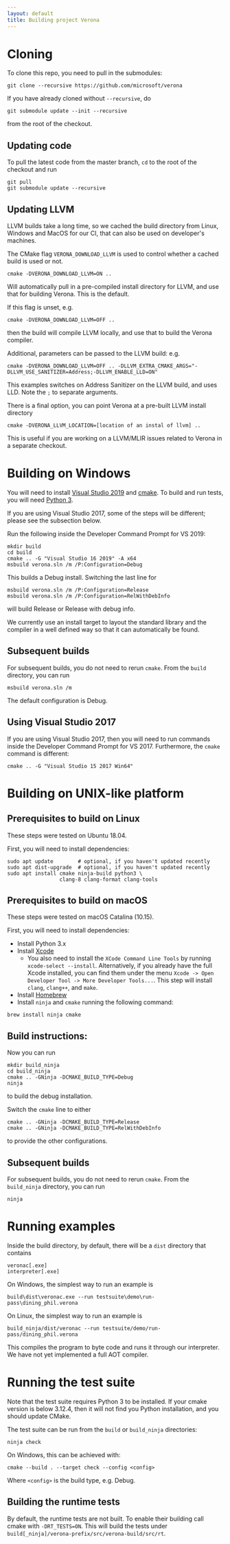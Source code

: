 ```yaml
---
layout: default
title: Building project Verona
---
```

# Cloning

To clone this repo, you need to pull in the submodules:
```
git clone --recursive https://github.com/microsoft/verona
```

If you have already cloned without `--recursive`, do
```
git submodule update --init --recursive
```
from the root of the checkout.

## Updating code

To pull the latest code from the master branch, `cd` to the root of the
checkout and run
```
git pull
git submodule update --recursive
```

## Updating LLVM

LLVM builds take a long time, so we cached the build directory from Linux, Windows and MacOS for our CI, that can also be used on developer's machines.

The CMake flag `VERONA_DOWNLOAD_LLVM` is used to control whether a cached build 
is used or not. 

```
cmake -DVERONA_DOWNLOAD_LLVM=ON ..
```
Will automatically pull in a pre-compiled install directory for LLVM, and use
that for building Verona.
This is the default.

If this flag is unset, e.g.
```
cmake -DVERONA_DOWNLOAD_LLVM=OFF ..
```
then the build will compile LLVM locally, and use that to build the Verona
compiler.

Additional, parameters can be passed to the LLVM build: e.g.
```
cmake -DVERONA_DOWNLOAD_LLVM=OFF .. -DLLVM_EXTRA_CMAKE_ARGS="-DLLVM_USE_SANITIZER=Address;-DLLVM_ENABLE_LLD=ON"
```
This examples switches on Address Sanitizer on the LLVM build, and uses LLD.
Note the `;` to separate arguments.

There is a final option, you can point Verona at a pre-built LLVM install
directory
```
cmake -DVERONA_LLVM_LOCATION=[location of an instal of llvm] ..
```
This is useful if you are working on a LLVM/MLIR issues related to Verona in a
separate checkout.

# Building on Windows

You will need to install [Visual Studio 2019][] and [cmake][].
To build and run tests, you will need [Python 3][].

If you are using Visual Studio 2017, some of the steps will be different;
please see the subsection below.

[Visual Studio 2019]: https://visualstudio.microsoft.com/downloads/
[cmake]: https://cmake.org/download/
[Python 3]: https://www.python.org/downloads/

Run the following inside the Developer Command Prompt for VS 2019:

```
mkdir build
cd build
cmake .. -G "Visual Studio 16 2019" -A x64
msbuild verona.sln /m /P:Configuration=Debug
```

This builds a Debug install. Switching the last line for
```
msbuild verona.sln /m /P:Configuration=Release
msbuild verona.sln /m /P:Configuration=RelWithDebInfo
```
will build Release or Release with debug info.

We currently use an install target to layout the standard library and the
compiler in a well defined way so that it can automatically be found.

## Subsequent builds

For subsequent builds, you do not need to rerun `cmake`. From the `build`
directory, you can run
```
msbuild verona.sln /m
```
The default configuration is Debug.

## Using Visual Studio 2017

If you are using Visual Studio 2017, then you will need to run commands
inside the Developer Command Prompt for VS 2017.
Furthermore, the `cmake` command is different:
```
cmake .. -G "Visual Studio 15 2017 Win64"
```

# Building on UNIX-like platform

## Prerequisites to build on Linux

These steps were tested on Ubuntu 18.04.

First, you will need to install dependencies:
```
sudo apt update        # optional, if you haven't updated recently
sudo apt dist-upgrade  # optional, if you haven't updated recently
sudo apt install cmake ninja-build python3 \
                 clang-8 clang-format clang-tools
```

## Prerequisites to build on macOS

These steps were tested on macOS Catalina (10.15).

First, you will need to install dependencies:

- Install Python 3.x
- Install [Xcode](https://developer.apple.com/xcode/download/)
   - You also need to install the `XCode Command Line Tools` by running 
   `xcode-select --install`. Alternatively, if you already have the full Xcode 
   installed, you can find them under the menu 
   `Xcode -> Open Developer Tool -> More Developer Tools...`. This step will 
   install `clang`, `clang++`, and `make`.
- Install [Homebrew](https://brew.sh/)
- Install `ninja` and `cmake` running the following command:
```
brew install ninja cmake
```

## Build instructions:

Now you can run
```
mkdir build_ninja
cd build_ninja
cmake .. -GNinja -DCMAKE_BUILD_TYPE=Debug
ninja
```
to build the debug installation.

Switch the `cmake` line to either
```
cmake .. -GNinja -DCMAKE_BUILD_TYPE=Release
cmake .. -GNinja -DCMAKE_BUILD_TYPE=RelWithDebInfo
```
to provide the other configurations.

## Subsequent builds

For subsequent builds, you do not need to rerun `cmake`.
From the `build_ninja` directory, you can run
```
ninja
```

# Running examples

Inside the build directory, by default, there will be a `dist` directory that
contains
```
veronac[.exe]
interpreter[.exe]
```
On Windows, the simplest way to run an example is
```
build\dist\veronac.exe --run testsuite\demo\run-pass\dining_phil.verona
```

On Linux, the simplest way to run an example is
```
build_ninja/dist/veronac --run testsuite/demo/run-pass/dining_phil.verona
```

This compiles the program to byte code and runs it through our interpreter. 
We have not yet implemented a full AOT compiler.


# Running the test suite

Note that the test suite requires Python 3 to be installed. If your cmake version is below 3.12.4, then it will not find you Python installation, and you should update CMake.

The test suite can be run from the `build` or `build_ninja` directories:
```
ninja check
```

On Windows, this can be achieved with:
```
cmake --build . --target check --config <config>
```
Where `<config>` is the build type, e.g. Debug.

## Building the runtime tests

By default, the runtime tests are not built. To enable their building
call cmake with `-DRT_TESTS=ON`.
This will build the tests under `build[_ninja]/verona-prefix/src/verona-build/src/rt`.
